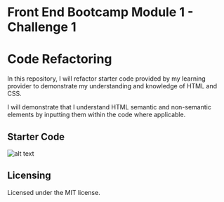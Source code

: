 # Front End Bootcamp Module 1 - Challenge 1

## <h1> Code Refactoring </h1>

In this repository, I will refactor starter code provided by my learning provider to demonstrate my understanding and knowledge of HTML and CSS.

I will demonstrate that I understand HTML semantic and non-semantic elements by inputting them within the code where applicable.

## Starter Code
![alt text](assets/images/Screenshot%202023-10-06%20at%2012.15.37 am.png)


## Licensing
Licensed under the MIT license.

